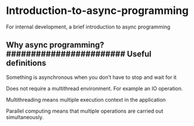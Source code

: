 # Introduction-to-async-programming
For internal development, a brief introduction to async programming

Why async programming?
########################
Useful definitions
--------------------
Something is asynchronous when you don’t have to stop and wait for it

Does not require a multithread environment. For example an IO operation.

Multithreading means multiple execution context in the application

Parallel computing means that multiple operations are carried out simultaneously.
